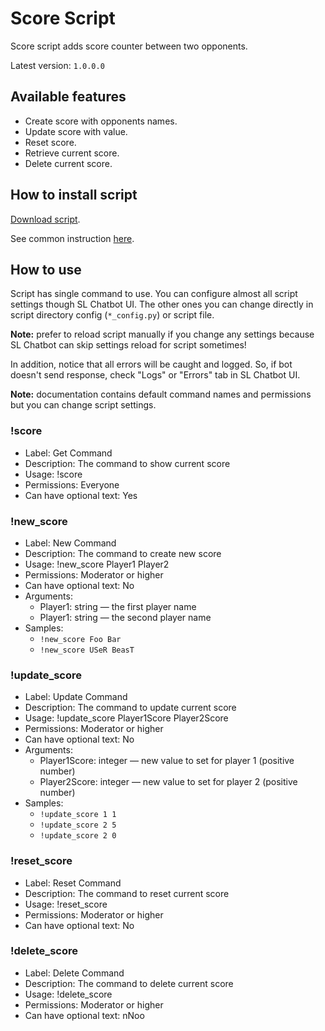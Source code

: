 # Score Script

Score script adds score counter between two opponents.

Latest version: `1.0.0.0`

## Available features

- Create score with opponents names.
- Update score with value.
- Reset score.
- Retrieve current score.
- Delete current score.

## How to install script

[Download script](https://github.com/Vasar007/Streamlabs-Chatbot-Scripts/raw/main/Releases/Score.zip).

See common instruction [here](../../README.md#how-to-install-any-script).

## How to use

Script has single command to use.
You can configure almost all script settings though SL Chatbot UI.
The other ones you can change directly in script directory config (`*_config.py`) or script file.

**Note:** prefer to reload script manually if you change any settings because SL Chatbot can skip settings reload for script sometimes!

In addition, notice that all errors will be caught and logged.
So, if bot doesn't send response, check "Logs" or "Errors" tab in SL Chatbot UI.

**Note:** documentation contains default command names and permissions but you can change script settings.

### !score

- Label: Get Command
- Description: The command to show current score
- Usage: !score
- Permissions: Everyone
- Can have optional text: Yes

### !new_score

- Label: New Command
- Description: The command to create new score
- Usage: !new_score Player1 Player2
- Permissions: Moderator or higher
- Can have optional text: No
- Arguments:
  - Player1: string — the first player name
  - Player1: string — the second player name
- Samples:
  - `!new_score Foo Bar`
  - `!new_score USeR BeasT`

### !update_score

- Label: Update Command
- Description: The command to update current score
- Usage: !update_score Player1Score Player2Score
- Permissions: Moderator or higher
- Can have optional text: No
- Arguments:
  - Player1Score: integer — new value to set for player 1 (positive number)
  - Player2Score: integer — new value to set for player 2 (positive number)
- Samples:
  - `!update_score 1 1`
  - `!update_score 2 5`
  - `!update_score 2 0`

### !reset_score

- Label: Reset Command
- Description: The command to reset current score
- Usage: !reset_score
- Permissions: Moderator or higher
- Can have optional text: No

### !delete_score

- Label: Delete Command
- Description: The command to delete current score
- Usage: !delete_score
- Permissions: Moderator or higher
- Can have optional text: nNoo
